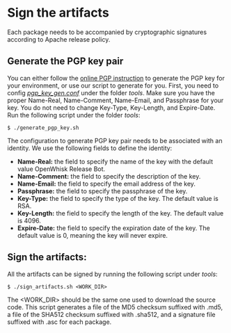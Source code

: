 <!--
#
# Licensed to the Apache Software Foundation (ASF) under one or more
# contributor license agreements.  See the NOTICE file distributed with
# this work for additional information regarding copyright ownership.
# The ASF licenses this file to You under the Apache License, Version 2.0
# (the "License"); you may not use this file except in compliance with
# the License.  You may obtain a copy of the License at
#
#     http://www.apache.org/licenses/LICENSE-2.0
#
# Unless required by applicable law or agreed to in writing, software
# distributed under the License is distributed on an "AS IS" BASIS,
# WITHOUT WARRANTIES OR CONDITIONS OF ANY KIND, either express or implied.
# See the License for the specific language governing permissions and
# limitations under the License.
#
-->

# Sign the artifacts

Each package needs to be accompanied by cryptographic signatures according to Apache release policy.

## Generate the PGP key pair

You can either follow the [online PGP instruction](https://support.symantec.com/en_US/article.HOWTO41935.html) to generate the PGP key for your environment, or use our script to
generate for you. First, you need to config [_pgp_key_gen.conf_](../tools/pgp_key_gen.conf) under the folder _tools_. Make sure you have the proper
Name-Real, Name-Comment, Name-Email, and Passphrase for your key. You do not need to change Key-Type, Key-Length, and
Expire-Date. Run the following script under the folder _tools_:

```
$ ./generate_pgp_key.sh
```

The configuration to generate PGP key pair needs to be associated with an identity. We use the following fields to define the identity:

* **Name-Real:** the field to specify the name of the key with the default value OpenWhisk Release Bot.
* **Name-Comment:** the field to specify the description of the key.
* **Name-Email:** the field to specify the email address of the key.
* **Passphrase:** the field to specify the passphrase of the key.
* **Key-Type:** the field to specify the type of the key. The default value is RSA.
* **Key-Length:** the field to specify the length of the key. The default value is 4096.
* **Expire-Date:** the field to specify the expiration date of the key. The default value is 0, meaning the key will never expire.

## Sign the artifacts:

All the artifacts can be signed by running the following script under _tools_:

```
$ ./sign_artifacts.sh <WORK_DIR>
```

The <WORK_DIR> should be the same one used to download the source code. This script generates a file of the MD5 checksum suffixed with .md5,
a file of the SHA512 checksum suffixed with .sha512, and a signature file suffixed with .asc for each package.
